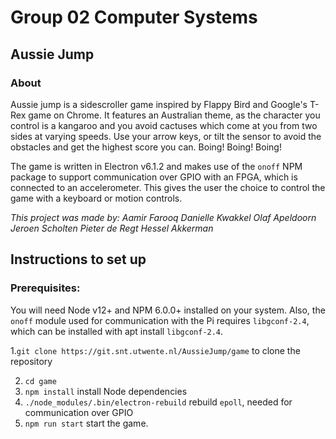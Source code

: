 # Group 02 Computer Systems

## Aussie Jump

### About

Aussie jump is a sidescroller game inspired by Flappy Bird and Google's T-Rex game on Chrome. It features an Australian theme, as the character you control is a kangaroo and you avoid cactuses which come at you from two sides at varying speeds. Use your arrow keys, or tilt the sensor to avoid the obstacles and get the highest score you can. Boing! Boing! Boing!

The game is written in Electron v6.1.2 and makes use of the `onoff` NPM package to support communication over GPIO with an FPGA, which is connected to an accelerometer. This gives the user the choice to control the game with a keyboard or motion controls.

_This project was made by:
Aamir Farooq
Danielle Kwakkel
Olaf Apeldoorn
Jeroen Scholten
Pieter de Regt
Hessel Akkerman_

## Instructions to set up

### Prerequisites:

You will need Node v12+ and NPM 6.0.0+ installed on your system. Also, the `onoff` module used for communication with the Pi requires `libgconf-2.4`, which can be installed with apt install `libgconf-2.4`.

1.`git clone https://git.snt.utwente.nl/AussieJump/game` to clone the repository

2.  `cd game`
3.  `npm install` install Node dependencies
4.  `./node_modules/.bin/electron-rebuild` rebuild `epoll`, needed for communication over GPIO
5.  `npm run start` start the game.
